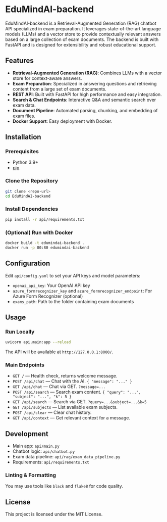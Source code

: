 # EduMindAI-backend

EduMindAI-backend is a Retrieval-Augmented Generation (RAG) chatbot API specialized in exam preparation. It leverages state-of-the-art language models (LLMs) and a vector store to provide contextually relevant answers based on a large collection of exam documents. The backend is built with FastAPI and is designed for extensibility and robust educational support.

## Features
- **Retrieval-Augmented Generation (RAG)**: Combines LLMs with a vector store for context-aware answers.
- **Exam Preparation**: Specialized in answering questions and retrieving content from a large set of exam documents.
- **REST API**: Built with FastAPI for high performance and easy integration.
- **Search & Chat Endpoints**: Interactive Q&A and semantic search over exam data.
- **Document Pipeline**: Automated parsing, chunking, and embedding of exam files.
- **Docker Support**: Easy deployment with Docker.

## Installation

### Prerequisites
- Python 3.9+
- [pip](https://pip.pypa.io/en/stable/)

### Clone the Repository
```bash
git clone <repo-url>
cd EduMindAI-backend
```

### Install Dependencies
```bash
pip install -r api/requirements.txt
```

### (Optional) Run with Docker
```bash
docker build -t edumindai-backend .
docker run -p 80:80 edumindai-backend
```

## Configuration

Edit `api/config.yaml` to set your API keys and model parameters:
- `openai_api_key`: Your OpenAI API key
- `azure_formrecognizer_key` and `azure_formrecognizer_endpoint`: For Azure Form Recognizer (optional)
- `exams_path`: Path to the folder containing exam documents

## Usage

### Run Locally
```bash
uvicorn api.main:app --reload
```
The API will be available at `http://127.0.0.1:8000/`.

### Main Endpoints
- `GET /` — Health check, returns welcome message.
- `POST /api/chat` — Chat with the AI. `{ "message": "..." }`
- `GET /api/chat` — Chat via GET. `?message=...`
- `POST /api/search` — Search exam content. `{ "query": "...", "subject": "...", "k": 5 }`
- `GET /api/search` — Search via GET. `?query=...&subject=...&k=5`
- `GET /api/subjects` — List available exam subjects.
- `POST /api/clear` — Clear chat history.
- `GET /api/context` — Get relevant context for a message.

## Development
- Main app: `api/main.py`
- Chatbot logic: `api/chatbot.py`
- Exam data pipeline: `api/rag/exam_data_pipeline.py`
- Requirements: `api/requirements.txt`

### Linting & Formatting
You may use tools like `black` and `flake8` for code quality.

## License

This project is licensed under the MIT License.
